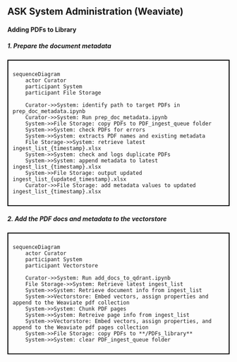 ## ASK System Administration (Weaviate)
#### Adding PDFs to Library
##### 1. Prepare the document metadata
<div style="border: 2px solid black; padding: 10px;">

```mermaid
sequenceDiagram
    actor Curator
    participant System
    participant File Storage
    
    Curator->>System: identify path to target PDFs in prep_doc_metadata.ipynb
    Curator->>System: Run prep_doc_metadata.ipynb
    System->>File Storage: copy PDFs to PDF_ingest_queue folder
    System->>System: check PDFs for errors
    System->>System: extracts PDF names and existing metadata
    File Storage->>System: retrieve latest ingest_list_{timestamp}.xlsx
    System->>System: check and logs duplicate PDFs
    System->>System: append metadata to latest ingest_list_{timestamp}.xlsx
    System->>File Storage: output updated ingest_list_{updated_timestamp}.xlsx
    Curator->>File Storage: add metadata values to updated ingest_list_{timestamp}.xlsx
```

</div>

##### 2. Add the PDF docs and metadata to the vectorstore
<div style="border: 2px solid black; padding: 10px;">

```mermaid
sequenceDiagram
    actor Curator
    participant System
    participant Vectorstore

    Curator->>System: Run add_docs_to_qdrant.ipynb 
    File Storage->>System: Retrieve latest ingest_list
    System->>System: Retrieve document info from ingest_list
    System->>Vectorstore: Embed vectors, assign properties and append to the Weaviate pdf collection
    System->>System: Chunk PDF pages
    System->>System: Retreive page info from ingest_list
    System->>Vectorstore: Embed vectors, assign properties, and append to the Weaviate pdf pages collection
    System->>File Storage: copy PDFs to **/PDFs_library**
    System->>System: clear PDF_ingest_queue folder
```

</div>
